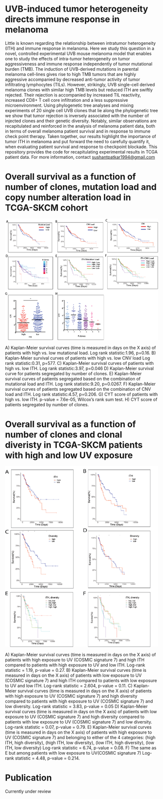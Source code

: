 # UVB-induced tumor heterogeneity directs immune response in melanoma  
Little is known regarding the relationship between intratumor heterogeneity (ITH) and immune response in melanoma. Here we study this question in a novel, controlled experimental UVB mouse melanoma model that enables one to study the effects of intra-tumor heterogeneity on tumor aggressiveness and immune response independently of tumor mutational burden (TMB). The induction of UVB-derived mutations in parental melanoma cell-lines gives rise to high TMB tumors that are highly aggressive accompanied by decreased anti-tumor activity of tumor infiltrating lymphocytes (TILs). However, strikingly, UVB single-cell derived melanoma clones with similar high TMB levels but reduced ITH are swiftly rejected. Their rejection is accompanied by increased TIL reactivity, increased CD8+ T cell core infiltration and a less suppressive microenvironment. Using phylogenetic tree analyses and mixing experiments of 20 single cell UVB clones that lie along the phylogenetic tree we show that tumor rejection is inversely associated with the number of injected clones and their genetic diversity. Notably, similar observations are recapitulated and reinforced in the analysis of melanoma patient data, both in terms of overall melanoma patient survival and in response to immune check point therapy.  Taken together, our results highlight the importance of tumor ITH in melanoma and put forward the need to carefully quantify it, when evaluating patient survival and response to checkpoint blockade. This repository provides the code for recapitulating experimental results in TCGA patient data. For more information, contact sushantpatkar1994@gmail.com

# Overall survival as a function of number of clones, mutation load and copy number alteration load in TCGA-SKCM cohort
![Analysis of the association between ITH, mutational load and patient survival across TCGA skin cutaneous melanoma samples ](Figure6_updated.png)

A) Kaplan-Meier survival curves (time is measured in days on the X axis) of patients with high vs. low mutational load. Log rank statistic:1.96, p=0.16. B) Kaplan-Meier survival curves of patients with high vs. low CNV load Log rank statistic:0.31, p=577. C) Kaplan-Meier survival curves of patients with high vs. low ITH. Log rank statistic:3.97, p=0.046 D) Kaplan-Meier survival curve for patients segregated by number of clones. E) Kaplan-Meier survival curves of patients segregated based on the combination of mutational load and ITH. Log rank statistic:9.20, p=0.0267. F) Kaplan-Meier survival curves of patients segregated based on the combination of CNV load and ITH. Log rank statistic:4.57, p=0.206. G) CYT score of patients with high vs. low ITH. p-value = 7.6e-05, Wilcox’s rank sum test. H) CYT score of patients segregated by number of clones.

# Overall survival as a function of number of clones and clonal diveristy in TCGA-SKCM patients with high and low UV exposure 
![Survival rates of patients vary between high and low ITH/diversity groups ](Figure7_updated.png)

A) Kaplan-Meier survival curves (time is measured in days on the X axis) of patients with high exposure to UV (COSMIC signature 7) and high ITH compared to patients with high exposure to UV and low ITH. Log-rank statistic = 1.19, p-value = 0.27. B) Kaplan-Meier survival curves (time is measured in days on the X axis) of patients with low exposure to UV (COSMIC signature 7) and high ITH compared to patients with low exposure to UV and low ITH. Log-rank statistic = 2.604, p-value = 0.11. C) Kaplan-Meier survival curves (time is measured in days on the X axis) of patients with high exposure to UV (COSMIC signature 7) and high diversity compared to patients with high exposure to UV (COSMIC signature 7) and low diversity. Log-rank statistic = 3.83, p-value = 0.05  D) Kaplan-Meier survival curves (time is measured in days on the X axis) of patients with low exposure to UV (COSMIC signature 7) and high diversity compared to patients with low exposure to UV (COSMIC signature 7) and low diversity. Log-rank statistic = 0.07, p-value = 0.79.   E) Kaplan-Meier survival curves (time is measured in days on the X axis) of patients with high exposure to UV (COSMIC signature 7) and belonging to either of the 4 categories: (high ITH, high diversity), (high ITH, low diversity), (low ITH, high diversity), (low ITH, low diversity) Log-rank statistic = 6.74, p-value = 0.08.  F) The same as E but among patients with low exposure to UV(COSMIC signature 7) Log-rank statistic = 4.48, p-value = 0.214. 

# Publication
Currently under review



